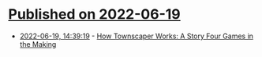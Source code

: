 # [Published on 2022-06-19](index.md)

* [2022-06-19, 14:39:19](https://news.ycombinator.com/item?id=31799818) - [How Townscaper Works: A Story Four Games in the Making](https://www.gamedeveloper.com/blogs/how-townscaper-works-a-story-four-games-in-the-making)
